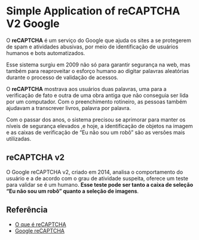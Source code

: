 
# Simple Application of reCAPTCHA V2 Google

O **reCAPTCHA** é um serviço do Google que ajuda os sites a se protegerem de spam e atividades abusivas, por meio de identificação de usuários humanos e bots automatizados. 

Esse sistema surgiu em 2009 não só para garantir segurança na web, mas também para reaproveitar o esforço humano ao digitar palavras aleatórias durante o processo de validação de acessos. 

O **reCAPTCHA** mostrava aos usuários duas palavras, uma para a verificação de fato e outra de uma obra antiga que não conseguia ser lida por um computador. Com o preenchimento rotineiro, as pessoas também ajudavam a transcrever livros, palavra por palavra.

Com o passar dos anos, o sistema precisou se aprimorar para manter os níveis de segurança elevados ,e hoje, a identificação de objetos na imagem e as caixas de verificação de “Eu não sou um robô” são as versões mais utilizadas.

## reCAPTCHA v2

O Google reCAPTCHA v2, criado em 2014, analisa o comportamento do usuário e a de acordo com o grau de atividade suspeita, oferece um teste para validar se é um humano. **Esse teste pode ser tanto a caixa de seleção “Eu não sou um robô” quanto a seleção de imagens**.
## Referência

- [O que é reCAPTCHA](https://maplink.global/blog/o-que-e-recaptcha/#:~:text=O%20Google%20reCAPTCHA%20v2%2C%20criado,quanto%20a%20sele%C3%A7%C3%A3o%20de%20imagens)
- [Google reCAPTCHA](https://developers.google.com/recaptcha)

